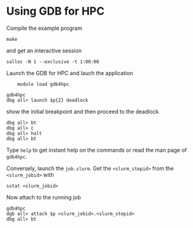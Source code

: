# Using GDB for HPC

Compile the example program

	make
	
and get an interactive session 

	salloc -N 1 --exclusive -t 1:00:00
	
Launch the GDB for HPC and lauch the application

        module load gdb4hpc

	gdb4hpc
	dbg all> launch $p{2} deadlock
	
show the initial breakpoint and then proceed to the deadlock

	dbg all> bt
	dbg all> c
	dbg all> halt
	dbg all> bt
	
Type `help` to get instant help on the commands or read the man page of `gdb4hpc`.

Conversely, launch the `job.slurm`. Get the `<slurm_stepid>` from the `<slurm_jobid>` with 

	sstat <slurm_jobid>
	
Now attach to the running job

	gdb4hpc
	dgb all> attach $p <slurm_jobid>.<slurm_stepid>
	dbg all> bt
	
	

